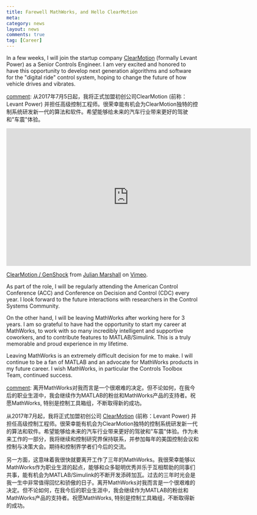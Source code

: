 ```yaml
---
title: Farewell MathWorks, and Hello ClearMotion
meta: 
category: news
layout: news
comments: true
tag: [Career]
---
```


In a few weeks, I will join the startup company [ClearMotion](https://clearmotion.com) (formally Levant Power) as a Senior Controls Engineer. I am very excited and honored to have this opportunity to develop next generation algorithms and software for the "digital ride" control system, hoping to change the future of how vehicle drives and vibrates.

[comment]: 从2017年7月5日起，我将正式加盟初创公司ClearMotion (前称：Levant Power) 并担任高级控制工程师。很荣幸能有机会为ClearMotion独特的控制系统研发新一代的算法和软件。希望能够给未来的汽车行业带来更好的驾驶和"车震"体验。

<iframe src="https://player.vimeo.com/video/148620125?color=ffffff" width="640" height="360" frameborder="0" webkitallowfullscreen mozallowfullscreen allowfullscreen></iframe>
<p><a href="https://vimeo.com/148620125">ClearMotion / GenShock</a> from <a href="https://vimeo.com/julianmarshall">Julian Marshall</a> on <a href="https://vimeo.com">Vimeo</a>.</p>

As part of the role, I will be regularly attending the American Control Conference (ACC) and Conference on Decision and Control (CDC) every year. I look forward to the future interactions with researchers in the Control Systems Community.

[comment]: 作为未来工作的一部分，我将继续和控制研究界保持联系，并参加每年的美国控制会议和控制与决策大会。期待和控制界学者们今后的交流。

On the other hand, I will be leaving MathWorks after working here for 3 years. I am so grateful to have had the opportunity to start my career at MathWorks, to work with so many incredibly intelligent and supportive coworkers, and to contribute features to MATLAB/Simulink. This is a truly memorable and proud experience in my lifetime. 

[comment]: 另一方面，这意味着我很快就要离开工作的三年的MathWorks。我很荣幸能够以MathWorks作为职业生涯的起点，能够和众多聪明优秀并乐于互相帮助的同事们共事，能有机会为MATLAB/Simulink的不断开发添砖加瓦。过去的三年时光会是我一生中非常值得回忆和骄傲的日子。

Leaving MathWorks is an extremely difficult decision for me to make. I will continue to be a fan of MATLAB and an advocate for MathWorks products in my future career. I wish MathWorks, in particular the Controls Toolbox Team, continued success.

[comment]: 离开MathWorks对我而言是一个很艰难的决定。但不论如何，在我今后的职业生涯中，我会继续作为MATLAB的粉丝和MathWorks产品的支持者。祝愿MathWorks, 特别是控制工具箱组，不断取得新的成功。

从2017年7月起，我将正式加盟初创公司 [ClearMotion](https://clearmotion.com) (前称：Levant Power) 并担任高级控制工程师。很荣幸能有机会为ClearMotion独特的控制系统研发新一代的算法和软件。希望能够给未来的汽车行业带来更好的驾驶和"车震"体验。作为未来工作的一部分，我将继续和控制研究界保持联系，并参加每年的美国控制会议和控制与决策大会。期待和控制界学者们今后的交流。

另一方面，这意味着我很快就要离开工作了三年的MathWorks。我很荣幸能够以MathWorks作为职业生涯的起点，能够和众多聪明优秀并乐于互相帮助的同事们共事，能有机会为MATLAB/Simulink的不断开发添砖加瓦。过去的三年时光会是我一生中非常值得回忆和骄傲的日子。离开MathWorks对我而言是一个很艰难的决定。但不论如何，在我今后的职业生涯中，我会继续作为MATLAB的粉丝和MathWorks产品的支持者。祝愿MathWorks, 特别是控制工具箱组，不断取得新的成功。
